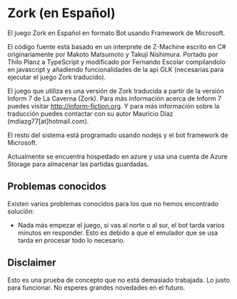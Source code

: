 # Zork (en Español)
El juego Zork en Español en formato Bot usando Framework de Microsoft.

El código fuente está basado en un interprete de Z-Machine escrito en C# originariamente por Makoto Matsumoto y Takuji Nishimura. Portado por Thilo Planz a TypeScript y modificado por Fernando Escolar compilandolo en javascript y añadiendo funcionalidades de la api GLK (necesarias para ejecutar el juego Zork traducido).

El juego que utiliza es una versión de Zork traducida a partir de la versión Inform 7 de La Caverna (Zork). Para más información acerca de Inform 7 puedes visitar http://inform-fiction.org. Y para más información sobre la traducción puedes contactar con su autor Mauricio Díaz (mdiazg77[at]hotmail.com).

El resto del sistema está programado usando nodejs y el bot framework de Microsoft. 

Actualmente se encuentra hospedado en azure y usa una cuenta de Azure Storage para almacenar las partidas guardadas.

## Problemas conocidos
Existen varios problemas conocidos para los que no hemos encontrado solución:
- Nada más empezar el juego, si vas al norte o al sur, el bot tarda varios minutos en responder. Esto es debido a que el emulador que se usa tarda en procesar todo lo necesario.

## Disclaimer
Esto es una prueba de concepto que no está demasiado trabajada. Lo justo para funcionar. No esperes grandes novedades en el futuro.




